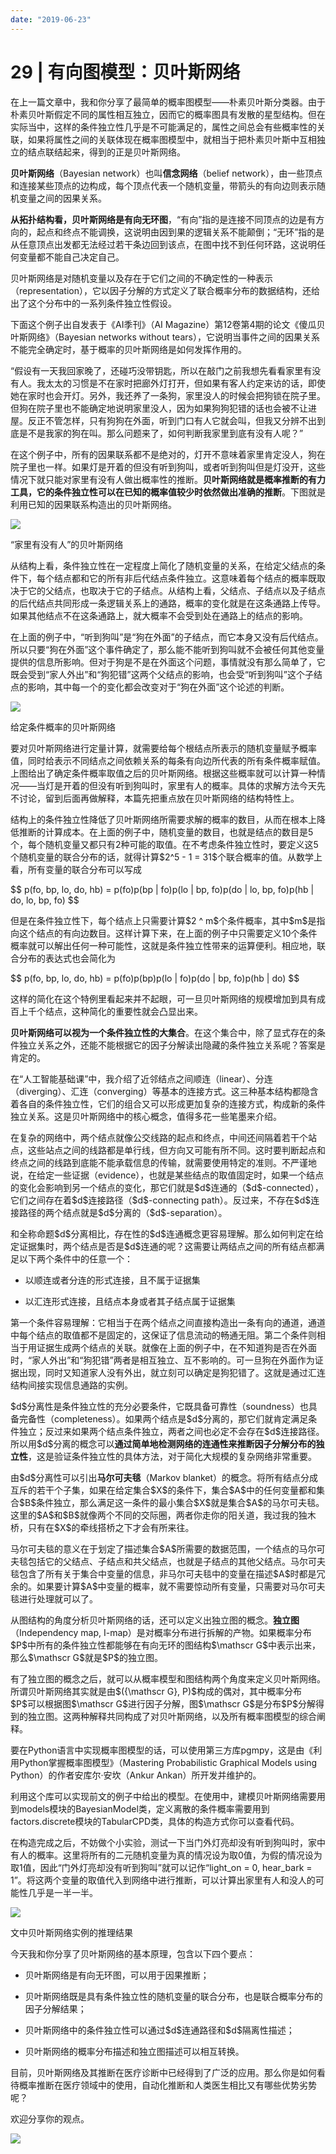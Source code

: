 ```yaml
---
date: "2019-06-23"
---  
```

      
# 29 | 有向图模型：贝叶斯网络
在上一篇文章中，我和你分享了最简单的概率图模型——朴素贝叶斯分类器。由于朴素贝叶斯假定不同的属性相互独立，因而它的概率图具有发散的星型结构。但在实际当中，这样的条件独立性几乎是不可能满足的，属性之间总会有些概率性的关联，如果将属性之间的关联体现在概率图模型中，就相当于把朴素贝叶斯中互相独立的结点联结起来，得到的正是贝叶斯网络。

**贝叶斯网络**（Bayesian network）也叫**信念网络**（belief network），由一些顶点和连接某些顶点的边构成，每个顶点代表一个随机变量，带箭头的有向边则表示随机变量之间的因果关系。

**从拓扑结构看，贝叶斯网络是有向无环图**，“有向”指的是连接不同顶点的边是有方向的，起点和终点不能调换，这说明由因到果的逻辑关系不能颠倒；“无环”指的是从任意顶点出发都无法经过若干条边回到该点，在图中找不到任何环路，这说明任何变量都不能自己决定自己。

贝叶斯网络是对随机变量以及存在于它们之间的不确定性的一种表示（representation），它以因子分解的方式定义了联合概率分布的数据结构，还给出了这个分布中的一系列条件独立性假设。

下面这个例子出自发表于《AI季刊》（AI Magazine）第12卷第4期的论文《傻瓜贝叶斯网络》（Bayesian networks without tears），它说明当事件之间的因果关系不能完全确定时，基于概率的贝叶斯网络是如何发挥作用的。

<!-- [[[read_end]]] -->

“假设有一天我回家晚了，还碰巧没带钥匙，所以在敲门之前我想先看看家里有没有人。我太太的习惯是不在家时把廊外灯打开，但如果有客人约定来访的话，即使她在家时也会开灯。另外，我还养了一条狗，家里没人的时候会把狗锁在院子里。但狗在院子里也不能确定地说明家里没人，因为如果狗狗犯错的话也会被不让进屋。反正不管怎样，只有狗狗在外面，听到门口有人它就会叫，但我又分辨不出到底是不是我家的狗在叫。那么问题来了，如何判断我家里到底有没有人呢？”

在这个例子中，所有的因果联系都不是绝对的，灯开不意味着家里肯定没人，狗在院子里也一样。如果灯是开着的但没有听到狗叫，或者听到狗叫但是灯没开，这些情况下就只能对家里有没有人做出概率性的推断。**贝叶斯网络就是概率推断的有力工具，它的条件独立性可以在已知的概率值较少时依然做出准确的推断**。下图就是利用已知的因果联系构造出的贝叶斯网络。

![](./httpsstatic001geekbangorgresourceimage619661b3056f2d0535a332ac3e33a2c3fe96.png)

“家里有没有人”的贝叶斯网络

从结构上看，条件独立性在一定程度上简化了随机变量的关系，在给定父结点的条件下，每个结点都和它的所有非后代结点条件独立。这意味着每个结点的概率既取决于它的父结点，也取决于它的子结点。从结构上看，父结点、子结点以及子结点的后代结点共同形成一条逻辑关系上的通路，概率的变化就是在这条通路上传导。如果其他结点不在这条通路上，就大概率不会受到处在通路上的结点的影响。

在上面的例子中，“听到狗叫”是“狗在外面”的子结点，而它本身又没有后代结点。所以只要“狗在外面”这个事件确定了，那么能不能听到狗叫就不会被任何其他变量提供的信息所影响。但对于狗是不是在外面这个问题，事情就没有那么简单了，它既会受到“家人外出”和“狗犯错”这两个父结点的影响，也会受“听到狗叫”这个子结点的影响，其中每一个的变化都会改变对于“狗在外面”这个论述的判断。

![](./httpsstatic001geekbangorgresourceimage108c102b461742461283f716dc04dcba4b8c.png)

给定条件概率的贝叶斯网络

要对贝叶斯网络进行定量计算，就需要给每个根结点所表示的随机变量赋予概率值，同时给表示不同结点之间依赖关系的每条有向边所代表的所有条件概率赋值。上图给出了确定条件概率取值之后的贝叶斯网络。根据这些概率就可以计算一种情况——当灯是开着的但没有听到狗叫时，家里有人的概率。具体的求解方法今天先不讨论，留到后面再做解释，本篇先把重点放在贝叶斯网络的结构特性上。

结构上的条件独立性降低了贝叶斯网络所需要求解的概率的数目，从而在根本上降低推断的计算成本。在上面的例子中，随机变量的数目，也就是结点的数目是5个，每个随机变量又都只有2种可能的取值。在不考虑条件独立性时，要定义这5个随机变量的联合分布的话，就得计算\$2\^5 \- 1 = 31\$个联合概率的值。从数学上看，所有变量的联合分布可以写成

\$\$ p\(fo, bp, lo, do, hb\) = p\(fo\)p\(bp | fo\)p\(lo | bp, fo\)p\(do | lo, bp, fo\)p\(hb | do, lo, bp, fo\) \$\$

但是在条件独立性下，每个结点上只需要计算\$2 \^ m\$个条件概率，其中\$m\$是指向这个结点的有向边数目。这样计算下来，在上面的例子中只需要定义10个条件概率就可以解出任何一种可能性，这就是条件独立性带来的运算便利。相应地，联合分布的表达式也会简化为

\$\$ p\(fo, bp, lo, do, hb\) = p\(fo\)p\(bp\)p\(lo | fo\)p\(do | bp, fo\)p\(hb | do\) \$\$

这样的简化在这个特例里看起来并不起眼，可一旦贝叶斯网络的规模增加到具有成百上千个结点，这种简化的重要性就会凸显出来。

**贝叶斯网络可以视为一个条件独立性的大集合**。在这个集合中，除了显式存在的条件独立关系之外，还能不能根据它的因子分解读出隐藏的条件独立关系呢？答案是肯定的。

在“人工智能基础课”中，我介绍了近邻结点之间顺连（linear）、分连（diverging）、汇连（converging）等基本的连接方式。这三种基本结构都隐含着各自的条件独立性，它们的组合又可以形成更加复杂的连接方式，构成新的条件独立关系。这是贝叶斯网络中的核心概念，值得多花一些笔墨来介绍。

在复杂的网络中，两个结点就像公交线路的起点和终点，中间还间隔着若干个站点，这些站点之间的线路都是单行线，但方向又可能有所不同。这时要判断起点和终点之间的线路到底能不能承载信息的传输，就需要使用特定的准则。不严谨地说，在给定一些证据（evidence），也就是某些结点的取值固定时，如果一个结点的变化会影响到另一个结点的变化，那它们就是\$d\$连通的（\$d\$-connected），它们之间存在着\$d\$连接路径（\$d\$-connecting path）。反过来，不存在\$d\$连接路径的两个结点就是\$d\$分离的（\$d\$-separation）。

和全称命题\$d\$分离相比，存在性的\$d\$连通概念更容易理解。那么如何判定在给定证据集时，两个结点是否是\$d\$连通的呢？这需要让两结点之间的所有结点都满足以下两个条件中的任意一个：

* 以顺连或者分连的形式连接，且不属于证据集

* 以汇连形式连接，且结点本身或者其子结点属于证据集

第一个条件容易理解：它相当于在两个结点之间直接构造出一条有向的通道，通道中每个结点的取值都不是固定的，这保证了信息流动的畅通无阻。第二个条件则相当于用证据生成两个结点的关联。就像在上面的例子中，在不知道狗是否在外面时，“家人外出”和“狗犯错”两者是相互独立、互不影响的。可一旦狗在外面作为证据出现，同时又知道家人没有外出，就立刻可以确定是狗犯错了。这就是通过汇连结构间接实现信息通路的实例。

\$d\$分离性是条件独立性的充分必要条件，它既具备可靠性（soundness）也具备完备性（completeness）。如果两个结点是\$d\$分离的，那它们就肯定满足条件独立；反过来如果两个结点条件独立，两者之间也必定不会存在\$d\$连接路径。所以用\$d\$分离的概念可以**通过简单地检测网络的连通性来推断因子分解分布的独立性**，这是验证条件独立性的具体方法，对于简化大规模的复杂网络非常重要。

由\$d\$分离性可以引出**马尔可夫毯**（Markov blanket）的概念。将所有结点分成互斥的若干个子集，如果在给定集合\$X\$的条件下，集合\$A\$中的任何变量都和集合\$B\$条件独立，那么满足这一条件的最小集合\$X\$就是集合\$A\$的马尔可夫毯。这里的\$A\$和\$B\$就像两个不同的交际圈，两者你走你的阳关道，我过我的独木桥，只有在\$X\$的牵线搭桥之下才会有所来往。

马尔可夫毯的意义在于划定了描述集合\$A\$所需要的数据范围，一个结点的马尔可夫毯包括它的父结点、子结点和共父结点，也就是子结点的其他父结点。马尔可夫毯包含了所有关于集合中变量的信息，非马尔可夫毯中的变量在描述\$A\$时都是冗余的。如果要计算\$A\$中变量的概率，就不需要惊动所有变量，只需要对马尔可夫毯进行处理就可以了。

从图结构的角度分析贝叶斯网络的话，还可以定义出独立图的概念。**独立图**（Independency map, I-map）是对概率分布进行拆解的产物。如果概率分布\$P\$中所有的条件独立性都能够在有向无环的图结构\$\\mathscr G\$中表示出来，那么\$\\mathscr G\$就是\$P\$的独立图。

有了独立图的概念之后，就可以从概率模型和图结构两个角度来定义贝叶斯网络。所谓贝叶斯网络其实就是由\$\(\{\\mathscr G\}, P\)\$构成的偶对，其中概率分布\$P\$可以根据图\$\\mathscr G\$进行因子分解，图\$\\mathscr G\$是分布\$P\$分解得到的独立图。这两种解释共同构成了对贝叶斯网络，以及所有概率图模型的综合阐释。

要在Python语言中实现概率图模型的话，可以使用第三方库pgmpy，这是由《利用Python掌握概率图模型》（Mastering Probabilistic Graphical Models using Python）的作者安库尔·安坎（Ankur Ankan）所开发并维护的。

利用这个库可以实现前文的例子中给出的模型。在使用中，建模贝叶斯网络需要用到models模块的BayesianModel类，定义离散的条件概率需要用到factors.discrete模块的TabularCPD类，具体的构造方式你可以查看代码。

在构造完成之后，不妨做个小实验，测试一下当门外灯亮却没有听到狗叫时，家中有人的概率。这里将所有的二元随机变量为真的情况设为取0值，为假的情况设为取1值，因此“门外灯亮却没有听到狗叫”就可以记作“light\_on = 0, hear\_bark = 1”。将这两个变量的取值代入到网络中进行推断，可以计算出家里有人和没人的可能性几乎是一半一半。

![](./httpsstatic001geekbangorgresourceimage0993097e2271c5189c15f99701e8a7ca7a93.png)

文中贝叶斯网络实例的推理结果

今天我和你分享了贝叶斯网络的基本原理，包含以下四个要点：

* 贝叶斯网络是有向无环图，可以用于因果推断；

* 贝叶斯网络既是具有条件独立性的随机变量的联合分布，也是联合概率分布的因子分解结果；

* 贝叶斯网络中的条件独立性可以通过\$d\$连通路径和\$d\$隔离性描述；

* 贝叶斯网络的概率分布描述和独立图描述可以相互转换。

目前，贝叶斯网络及其推断在医疗诊断中已经得到了广泛的应用。那么你是如何看待概率推断在医疗领域中的使用，自动化推断和人类医生相比又有哪些优势劣势呢？

欢迎分享你的观点。

![](./httpsstatic001geekbangorgresourceimage35973564564b098ebb08de7e71869dcd5a97.jpg)